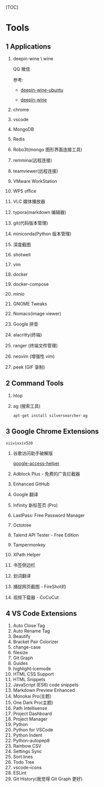 [TOC]

# Tools

## 1 Applications

1. deepin-wine \ wine

   QQ  微信

   参考:

   -  [deepin-wine-ubuntu](https://github.com/wszqkzqk/deepin-wine-ubuntu)

   - [deepin-wine](https://github.com/zq1997/deepin-wine)

2. chrome

3. vscode

4. MongoDB

5. Redis

6. Robo3t(mongo 图形界面连接工具)

7. remmina(远程连接)

8. teamviewer(远程连接)

9. VMware WorkStation

10. WPS office

11. VLC 媒体播放器

12. typora(markdown 编辑器)

13. git(代码版本管理)

14. miniconda(Python 版本管理)

15. 深度截图

16. shotwell

17. vim

18. docker

19. docker-compose

20. minio

21. GNOME Tweaks

22. Nomacs(image viewer)

23. Google 拼音

24. alacritty(终端)

25. ranger (终端文件管理)

26. neovim (增强性 vim)

27. peek (GIF 录制)

## 2 Command Tools

1. htop

2. ag (搜索工具)

   ```bash
   apt-get install silversearcher-ag
   ```

##  3 Google Chrome Extensions

`xiivixxiv520`

1. 谷歌访问助手破解版

    [google-access-helper](https://github.com/haotian-wang/google-access-helper)

2. Adblock Plus - 免费的广告拦截器

3. Enhanced GitHub

4. Google 翻译

5. Infinity 新标签页 (Pro)

6. LastPass: Free Password Manager

7. Octotree

8. Talend API Tester - Free Edition

9. Tampermonkey

10. XPath Helper

11. 书签侧边栏

12. 划词翻译

13. 捕捉网页截图 - FireShot的

14. 视频下载器 - CoCoCut

## 4 VS Code Extensions

1. Auto Close Tag
2. Auto Rename Tag
3. Beautify
4. Bracket Pair Colorizer
5. change-case
6. filesize
7. Git Graph
8. Guides
9. highlight-icemode
10. HTML CSS Support
11. HTML Snippets
12. JavaScript (ES6) code snippets
13. Markdown Preview Enhanced
14. Monokai Pro(主题)
15. One Dark Pro(主题)
16. Path Intellisense
17. Project Dashboard
18. Project Manager
19. Python
20. Python for VSCode
21. Python Indent
22. Python-autopep8
23. Rainbow CSV
24. Settings Sync
25. Sort lines
26. Todo Tree
27. vscode-icons
28. ESLint
29. Git History(我觉得 Git Graph 更好)

